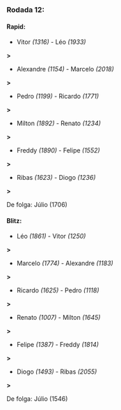 ### Rodada 12:

#### Rapid:

* Vitor *(1316)*     -     Léo *(1933)*

 **>** 
* Alexandre *(1154)*     -     Marcelo *(2018)*

 **>** 
* Pedro *(1199)*     -     Ricardo *(1771)*

 **>** 
* Milton *(1892)*     -     Renato *(1234)*

 **>** 
* Freddy *(1890)*     -     Felipe *(1552)*

 **>** 
* Ribas *(1623)*     -     Diogo *(1236)*

 **>** 

De folga: Júlio (1706)

#### Blitz:

* Léo *(1861)*     -     Vitor *(1250)*

 **>** 
* Marcelo *(1774)*     -     Alexandre *(1183)*

 **>** 
* Ricardo *(1625)*     -     Pedro *(1118)*

 **>** 
* Renato *(1007)*     -     Milton *(1645)*

 **>** 
* Felipe *(1387)*     -     Freddy *(1814)*

 **>** 
* Diogo *(1493)*     -     Ribas *(2055)*

 **>** 

De folga: Júlio (1546)

